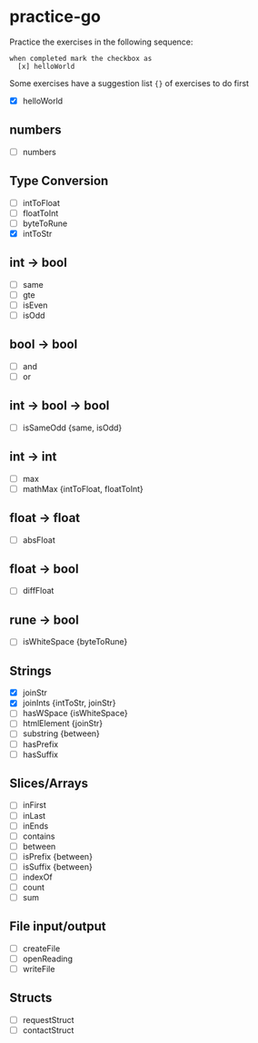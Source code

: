 # practice-go

Practice the exercises in the following sequence:

    when completed mark the checkbox as
      [x] helloWorld

Some exercises have a suggestion list `{}` of exercises to do first

- [x] helloWorld

## numbers
- [ ] numbers

## Type Conversion
- [ ] intToFloat
- [ ] floatToInt
- [ ] byteToRune
- [x] intToStr

## int -> bool
- [ ] same
- [ ] gte
- [ ] isEven
- [ ] isOdd

## bool -> bool
- [ ] and
- [ ] or

## int -> bool -> bool
- [ ] isSameOdd {same, isOdd}

## int -> int
- [ ] max
- [ ] mathMax {intToFloat, floatToInt}

## float -> float
- [ ] absFloat

## float -> bool
- [ ] diffFloat

## rune -> bool
- [ ] isWhiteSpace {byteToRune}

## Strings
- [x] joinStr
- [x] joinInts {intToStr, joinStr}
- [ ] hasWSpace {isWhiteSpace}
- [ ] htmlElement {joinStr}
- [ ] substring {between}
- [ ] hasPrefix 
- [ ] hasSuffix 

## Slices/Arrays
- [ ] inFirst
- [ ] inLast
- [ ] inEnds
- [ ] contains
- [ ] between
- [ ] isPrefix {between}
- [ ] isSuffix {between}
- [ ] indexOf
- [ ] count
- [ ] sum

## File input/output
- [ ] createFile
- [ ] openReading
- [ ] writeFile

## Structs
- [ ] requestStruct
- [ ] contactStruct
